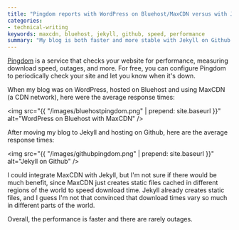 ```yaml
---
title: "Pingdom reports with WordPress on Bluehost/MaxCDN versus with Jekyll on Github"
categories:
- technical-writing
keywords: maxcdn, bluehost, jekyll, github, speed, performance
summary: "My blog is both faster and more stable with Jekyll on Github than it was with WordPress on Bluehost with MaxCDN."
---
```


[Pingdom](https://www.pingdom.com/) is a service that checks your website for performance, measuring download speed, outages, and more. For free, you can configure Pingdom to periodically check your site and let you know when it's down.

When my blog was on WordPress, hosted on Bluehost and using MaxCDN (a CDN network), here were the average response times:

<img src="{{ "/images/bluehostpingdom.png" | prepend: site.baseurl }}" alt="WordPress on Bluehost with MaxCDN" />

After moving my blog to Jekyll and hosting on Github, here are the average response times:

<img src="{{ "/images/githubpingdom.png" | prepend: site.baseurl }}" alt="Jekyll on Github" />

I could integrate MaxCDN with Jekyll, but I'm not sure if there would be much benefit, since MaxCDN just creates static files cached in different regions of the world to speed download time. Jekyll already creates static files, and I guess I'm not that convinced that download times vary so much in different parts of the world. 

Overall, the performance is faster and there are rarely outages.